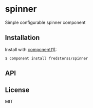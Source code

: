 
# spinner

  Simple configurable spinner component

## Installation

  Install with [component(1)](http://component.io):

    $ component install fredsterss/spinner

## API



## License

  MIT
